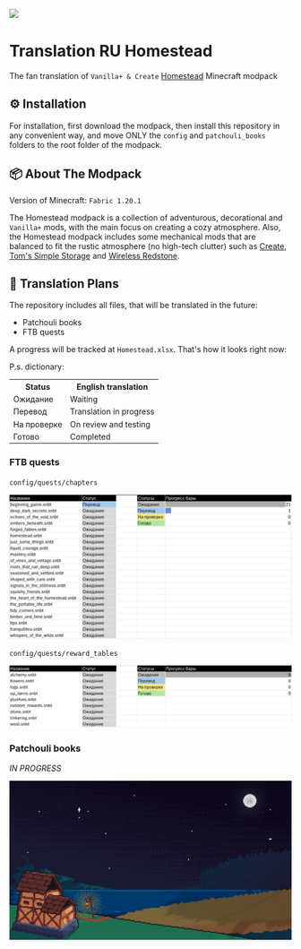 <img src="https://cdn.modrinth.com/data/cached_images/5b22205d972d2006c6bd3ff913524a33f8a5761e.png"><br>
# Translation RU Homestead
The fan translation of `Vanilla+ & Create` [Homestead](https://modrinth.com/modpack/homestead) Minecraft modpack

## ⚙️ Installation
For installation, first download the modpack, then install this repository in any convenient way, and move ONLY the `config` and `patchouli_books` folders to the root folder of the modpack.

## 📦 About The Modpack 
Version of Minecraft: `Fabric 1.20.1`

The Homestead modpack is a collection of adventurous, decorational and `Vanilla+` mods, with the main focus on creating a cozy atmosphere. Also, the Homestead modpack includes some mechanical mods that are balanced to fit the rustic atmosphere (no high-tech clutter) such as [Create](https://modrinth.com/mod/create-fabric), [Tom's Simple Storage](https://modrinth.com/mod/toms-storage) and [Wireless Redstone](https://modrinth.com/mod/wirelessredstone).

## 📅 Translation Plans
The repository includes all files, that will be translated in the future:
- Patchouli books
- FTB quests

A progress will be tracked at `Homestead.xlsx`. That's how it looks right now:

P.s. dictionary:
<table>
    <tr>
        <th>Status</th>
        <th>English translation</th>
    </tr>
    <tr>
        <td>Ожидание</td>
        <td>Waiting</td>
    </tr>
    <tr>
        <td>Перевод</td>
        <td>Translation in progress</td>
    </tr>
    <tr>
        <td>На проверке</td>
        <td>On review and testing</td>
    </tr>
    <tr>
        <td>Готово</td>
        <td>Completed</td>
    </tr>
</table>

### FTB quests
`config/quests/chapters`

![ftbquests_chapters.png](imgs/ftbquests_chapters.png)

`config/quests/reward_tables`

![ftbquests_reward_tables.png](imgs/frbquests_reward_tables.png)
### Patchouli books
_IN PROGRESS_

![FullNight.png](branding/FullNight.png)



